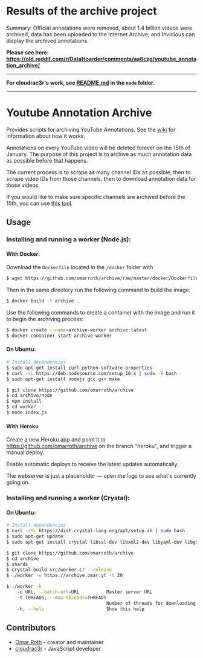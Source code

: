 # Results of the archive project

Summary: Official annotations were removed, about 1.4 billion videos were archived, data has been uploaded to the Internet Archive, and Invidious can display the archived annotations.

**Please see here: https://old.reddit.com/r/DataHoarder/comments/aa6czg/youtube_annotation_archive/**

---

**For cloudrac3r's work, see [README.md](https://github.com/omarroth/archive/blob/master/node/README.md) in the `node` folder.**

---

# Youtube Annotation Archive

Provides scripts for archiving YouTube Annotations. See the [wiki](https://github.com/omarroth/archive/wiki) for information about how it works.

Annotations on every YouTube video will be deleted forever on the 15th of January. The purpose of this project is to archive as much annotation data as possible before that happens.

The current process is to scrape as many channel IDs as possible, then to scrape video IDs from those channels, then to download annotation data for those videos.

If you would like to make sure specific channels are archived before the 15th, you can use [this tool](https://cadence.moe/misc/archivesubmit).

## Usage

### Installing and running a worker (Node.js):

#### With Docker:

Download the `Dockerfile` located in the `/docker` folder with

```bash
$ wget https://github.com/omarroth/archive/raw/master/docker/Dockerfile
```

Then in the same directory run the following command to build the image:

```bash
$ docker build -t archive .
```

Use the following commands to create a container with the image and run it to begin the archiving process:

```bash
$ docker create --name=archive-worker archive:latest
$ docker container start archive-worker
```

#### On Ubuntu:

```bash
# Install dependencies
$ sudo apt-get install curl python-software-properties
$ curl -sL https://deb.nodesource.com/setup_10.x | sudo -E bash -
$ sudo apt-get install nodejs gcc g++ make

$ git clone https://github.com/omarroth/archive
$ cd archive/node
$ npm install
$ cd worker
$ node index.js
```

#### With Heroku

Create a new Heroku app and point it to https://github.com/omarroth/archive on the branch "heroku", and trigger a manual deploy.

Enable automatic deploys to receive the latest updates automatically.

The webserver is just a placeholder — open the logs to see what's currently going on.

### Installing and running a worker (Crystal):

#### On Ubuntu:

```bash
# Install dependencies
$ curl -sSL https://dist.crystal-lang.org/apt/setup.sh | sudo bash
$ sudo apt-get update
$ sudo apt-get install crystal libssl-dev libxml2-dev libyaml-dev libgmp-dev libreadline-dev librsvg2-dev

$ git clone https://github.com/omarroth/archive
$ cd archive
$ shards
$ crystal build src/worker.cr --release
$ ./worker -u https://archive.omar.yt -t 20
```

```bash
$ ./worker -h
    -u URL, --batch-url=URL          Master server URL
    -t THREADS, --max-threads=THREADS
                                     Number of threads for downloading annotations
    -h, --help                       Show this help
```

## Contributors

- [Omar Roth](https://github.com/omarroth) - creator and maintainer
- [cloudrac3r](https://github.com/cloudrac3r) - JavaScript developer
